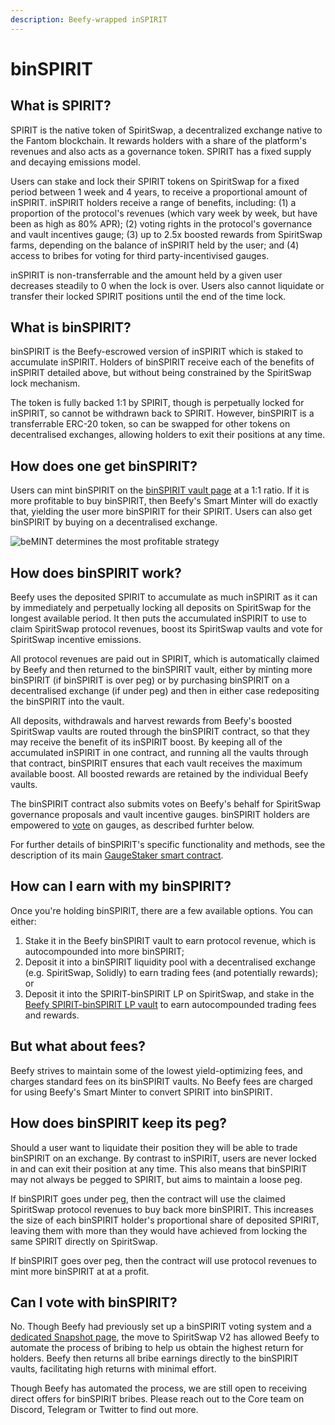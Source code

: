 ```yaml
---
description: Beefy-wrapped inSPIRIT
---
```


# binSPIRIT

## What is SPIRIT?

SPIRIT is the native token of SpiritSwap, a decentralized exchange native to the Fantom blockchain. It rewards holders with a share of the platform's revenues and also acts as a governance token. SPIRIT has a fixed supply and decaying emissions model.

Users can stake and lock their SPIRIT tokens on SpiritSwap for a fixed period between 1 week and 4 years, to receive a proportional amount of inSPIRIT. inSPIRIT holders receive a range of benefits, including: (1) a proportion of the protocol's revenues (which vary week by week, but have been as high as 80% APR); (2) voting rights in the protocol's governance and vault incentives gauge; (3) up to 2.5x boosted rewards from SpiritSwap farms, depending on the balance of inSPIRIT held by the user; and (4) access to bribes for voting for third party-incentivised gauges.

inSPIRIT is non-transferrable and the amount held by a given user decreases steadily to 0 when the lock is over. Users also cannot liquidate or transfer their locked SPIRIT positions until the end of the time lock.

## What is binSPIRIT?

binSPIRIT is the Beefy-escrowed version of inSPIRIT which is staked to accumulate inSPIRIT. Holders of binSPIRIT receive each of the benefits of inSPIRIT detailed above, but without being constrained by the SpiritSwap lock mechanism.

The token is fully backed 1:1 by SPIRIT, though is perpetually locked for inSPIRIT, so cannot be withdrawn back to SPIRIT. However, binSPIRIT is a transferrable ERC-20 token, so can be swapped for other tokens on decentralised exchanges, allowing holders to exit their positions at any time.

## How does one get binSPIRIT?

Users can mint binSPIRIT on the [binSPIRIT vault page](https://app.beefy.finance/#/vault/beefy-binspirit) at a 1:1 ratio. If it is more profitable to buy binSPIRIT, then Beefy's Smart Minter will do exactly that, yielding the user more binSPIRIT for their SPIRIT. Users can also get binSPIRIT by buying on a decentralised exchange.

![beMINT determines the most profitable strategy](../../../.gitbook/assets/binspirit\_mint.jpg)

## How does binSPIRIT work?

Beefy uses the deposited SPIRIT to accumulate as much inSPIRIT as it can by immediately and perpetually locking all deposits on SpiritSwap for the longest available period. It then puts the accumulated inSPIRIT to use to claim SpiritSwap protocol revenues, boost its SpiritSwap vaults and vote for SpiritSwap incentive emissions. &#x20;

All protocol revenues are paid out in SPIRIT, which is automatically claimed by Beefy and then returned to the binSPIRIT vault, either by minting more binSPIRIT (if binSPIRIT is over peg) or by purchasing binSPIRIT on a decentralised exchange (if under peg) and then in either case redepositing the binSPIRIT into the vault.

All deposits, withdrawals and harvest rewards from Beefy's boosted SpiritSwap vaults are routed through the binSPIRIT contract, so that they may receive the benefit of its inSPIRIT boost. By keeping all of the accumulated inSPIRIT in one contract, and running all the vaults through that contract, binSPIRIT ensures that each vault receives the maximum available boost. All boosted rewards are retained by the individual Beefy vaults.

The binSPIRIT contract also submits votes on Beefy's behalf for SpiritSwap governance proposals and vault incentive gauges. binSPIRIT holders are empowered to [vote](binspirit.md#can-i-vote-with-binspirit) on gauges, as described furhter below.

For further details of binSPIRIT's specific functionality and methods, see the description of its main [GaugeStaker smart contract](../../../developer-documentation/other-contracts/gaugestaker-contract.md).

## How can I earn with my binSPIRIT?

Once you're holding binSPIRIT, there are a few available options. You can either: &#x20;

1. Stake it in the Beefy binSPIRIT vault to earn protocol revenue, which is autocompounded into more binSPIRIT;
2. Deposit it into a binSPIRIT liquidity pool with a decentralised exchange (e.g. SpiritSwap, Solidly) to earn trading fees (and potentially rewards); or
3. Deposit it into the SPIRIT-binSPIRIT LP on SpiritSwap, and stake in the [Beefy SPIRIT-binSPIRIT LP vault](https://app.beefy.finance/#/vault/spirit-binspirit-spirit) to earn autocompounded trading fees and rewards.&#x20;

## But what about fees?

Beefy strives to maintain some of the lowest yield-optimizing fees, and charges standard fees on its binSPIRIT vaults. No Beefy fees are charged for using Beefy's Smart Minter to convert SPIRIT into binSPIRIT.

## How does binSPIRIT keep its peg?

Should a user want to liquidate their position they will be able to trade binSPIRIT on an exchange. By contrast to inSPIRIT, users are never locked in and can exit their position at any time. This also means that binSPIRIT may not always be pegged to SPIRIT, but aims to maintain a loose peg.&#x20;

If binSPIRIT goes under peg, then the contract will use the claimed SpiritSwap protocol revenues to buy back more binSPIRIT. This increases the size of each binSPIRIT holder's proportional share of deposited SPIRIT, leaving them with more than they would have achieved from locking the same SPIRIT directly on SpiritSwap.

If binSPIRIT goes over peg, then the contract will use protocol revenues to mint more binSPIRIT at at a profit.

## Can I vote with binSPIRIT? <a href="#can-i-vote-with-binspirit" id="can-i-vote-with-binspirit"></a>

No. Though Beefy had previously set up a binSPIRIT voting system and a [dedicated Snapshot page](https://snapshot.org/#/binspirit.eth), the move to SpiritSwap V2 has allowed Beefy to automate the process of bribing to help us obtain the highest return for holders. Beefy then returns all bribe earnings directly to the binSPIRIT vaults, facilitating high returns with minimal effort.

Though Beefy has automated the process, we are still open to receiving direct offers for binSPIRIT bribes. Please reach out to the Core team on Discord, Telegram or Twitter to find out more.
